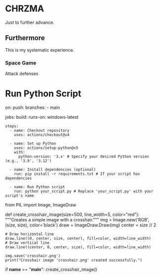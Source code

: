 # CHRZMA
Just to further advance.

## Furthermore
This is my systematic experience.

### Space Game
Attack defenses

# Run Python Script

on:
  push:
    branches:
      - main

jobs:
  build:
    runs-on: windows-latest

    steps:
      - name: Checkout repository
        uses: actions/checkout@v4

      - name: Set up Python
        uses: actions/setup-python@v5
        with:
          python-version: '3.x' # Specify your desired Python version (e.g., '3.9', '3.12')

      - name: Install dependencies (optional)
        run: pip install -r requirements.txt # If your script has dependencies

      - name: Run Python script
        run: python your_script.py # Replace 'your_script.py' with your script's name

from PIL import Image, ImageDraw

def create_crosshair_image(size=500, line_width=5, color="red"):
    """Creates a simple image with a crosshair."""
    img = Image.new('RGB', (size, size), color='black')
    draw = ImageDraw.Draw(img)
    center = size // 2

    # Draw horizontal line
    draw.line((0, center, size, center), fill=color, width=line_width)
    # Draw vertical line
    draw.line((center, 0, center, size), fill=color, width=line_width)

    img.save('crosshair.png')
    print("Crosshair image 'crosshair.png' created successfully.")

if __name__ == "__main__":
    create_crosshair_image()

